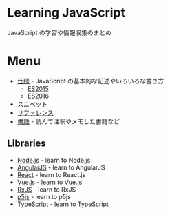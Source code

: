 # Learning JavaScript
JavaScript の学習や情報収集のまとめ

# Menu

- [仕様](Specification/) - JavaScript の基本的な記述やいろいろな書き方
  - [ES2015](Specification/es2015/README.md)
  - [ES2016](Specification/es2016/README.md)
- [スニペット](Snippets/)
- [リファレンス](References/)
- [書籍](Books/) - 読んで注釈やメモした書籍など


## Libraries

- [Node.js](Libraries/Node/) - learn to Node.js
- [AngularJS](Libraries/AngularJS/) - learn to AngularJS
- [React](Libraries/React/) - learn to React.js
- [Vue.js](Libraries/Vue.js) - learn to Vue.js
- [RxJS](Libraries/RxJS/) - learn to RxJS
- [p5js](Books/978-4-87783-381-7) - learn to p5js
- [TypeScript](Libraries/TypeScript/) - learn to TypeScript

